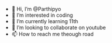 - 👋 Hi, I’m @Parthipyo
- 👀 I’m interested in coding
- 🌱 I’m currently learning 11th
- 💞️ I’m looking to collaborate on youtube
- 📫 How to reach me theough road

<!---
Parthipyo/Parthipyo is a ✨ special ✨ repository because its `README.md` (this file) appears on your GitHub profile.
You can click the Preview link to take a look at your changes.
--->

